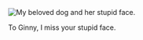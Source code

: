 <div class="dedication">

<img src="image/ginny.png" alt="My beloved dog and her stupid face." />

To Ginny, I miss your stupid face.

</div>

